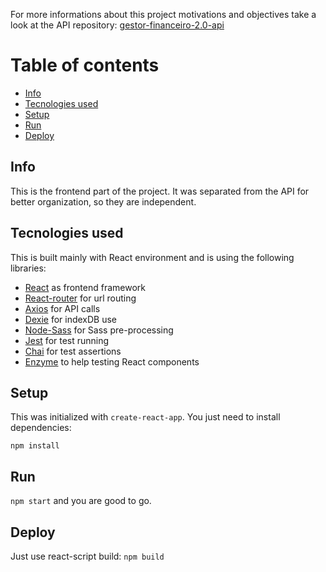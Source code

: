 For more informations about this project motivations and objectives take a look at the API repository: [gestor-financeiro-2.0-api](https://github.com/lczapparolli/gestor-financeiro-2.0-api)

# Table of contents

- [Info](#info)
- [Tecnologies used](#tecnologies-used)
- [Setup](#setup)
- [Run](#run)
- [Deploy](#deploy)

## Info

This is the frontend part of the project. It was separated from the API for better organization, so they are independent.

## Tecnologies used

This is built mainly with React environment and is using the following libraries:

- [React](https://reactjs.org) as frontend framework
- [React-router](https://reacttraining.com/react-router/) for url routing
- [Axios](https://github.com/axios/axios) for API calls
- [Dexie](https://dexie.org/) for indexDB use
- [Node-Sass](https://github.com/sass/node-sass) for Sass pre-processing
- [Jest](https://jestjs.io/) for test running
- [Chai](https://www.chaijs.com/) for test assertions
- [Enzyme](https://airbnb.io/enzyme/) to help testing React components

## Setup

This was initialized with `create-react-app`. You just need to install dependencies:

`npm install`

## Run

`npm start` and you are good to go.

## Deploy

Just use react-script build: `npm build`